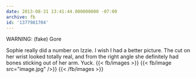 ```yaml
---
date: 2013-08-31 13:41:44.000000000 -07:00
archive: fb
id: '1377981704'
---
```


WARNING: (fake) Gore

Sophie really did a number on Izzie. I wish I had a better picture. The cut on her wrist looked totally real, and from the right angle she definitely had bones sticking out of her arm. Yuck.
{{< fb/images >}}
{{< fb/image src="image.jpg" />}}
{{< /fb/images >}}
